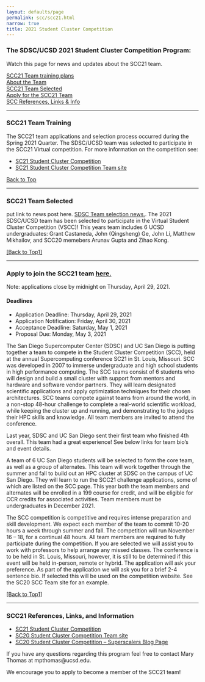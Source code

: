 ```yaml
---
layout: defaults/page
permalink: scc/scc21.html
narrow: true
title: 2021 Student Cluster Competition
---
```

<h3 id="top" >The SDSC/UCSD 2021 Student Cluster Competition Program:</h3>
<p>Watch this page for news and updates about the SCC21 team.</p>
<a href="#training">SCC21 Team training plans</a><br>
<a href="#team">About the Team</a><br>
<a href="#selected">SCC21 Team Selected</a><br>
<a href="#application">Apply for the SCC21 Team</a><br>
<a href="#refs">SCC References, Links & Info</a><br>

<hr>
<h3 id="training">SCC21 Team Training</h3>
<p>
The SCC21 team applications and selection process occurred during the Spring 2021 Quarter. The SDSC/UCSD team was selected to participate in the SCC21 Virtual competition.
For more information on the competition see: </p>
<ul>
<li><a href="https://sc21.supercomputing.org/program/studentssc/student-cluster-competition/">SC21 Student Cluster Competition</a></li>
<li><a href="https://www.studentclustercompetition.us/">SC21 Student Cluster Competition Team site</a></li>
</ul>

<a href="#top">Back to Top</a>

<hr>
<h3 id="selected">SCC21 Team Selected</h3>
put link to news post here.
<a href="https://hpc-students.sdsc.edu/2021/06/01/SDSC-UCSD-Team-Selected-for-SCC21.html">SDSC Team selection news.</a>. The 2021 SDSC/UCSD team has been selected to participate in the Virtual Student Cluster Competition (VSCC)! This years team includes 6 UCSD undergraduates: Grant Castaneda, John (Qingsheng) Ge, John Li, Matthew Mikhailov, and SCC20 memebers Arunav Gupta and Zihao Kong.

<a href="#top">[Back to Top1]</a>

<hr>
<h3 id="application">Apply to join the SCC21 team <a href="https://na.eventscloud.com/ereg/newreg.php?eventid=613507&">here.</a> </h3>
Note: applications close by midnight on Thursday, April 29, 2021.

<h4>Deadlines</h4>
<ul>
<li>Application Deadline: Thursday, April 29, 2021</li>
<li>Application Notification: Friday, April 30, 2021</li>
<li>Acceptance Deadline: Saturday, May 1, 2021</li>
<li>Proposal Due: Monday, May 3, 2021</li>
</ul>

The San Diego Supercomputer Center (SDSC) and UC San Diego is putting together a team to compete in the Student Cluster Competition (SCC), held at the annual Supercomputing conference SC21 in St. Louis, Missouri.  SCC was developed in 2007 to immerse undergraduate and high school students in high performance computing.  The SCC teams consist of 6 students who will design and build a small cluster with support from mentors and hardware and software vendor partners.  They will learn designated scientific applications and apply optimization techniques for their chosen architectures. SCC teams compete against teams from around the world, in a non-stop 48-hour challenge to complete a real-world scientific workload, while keeping the cluster up and running, and demonstrating to the judges their HPC skills and knowledge.  All team members are invited to attend the conference.

Last year, SDSC and UC San Diego sent their first team who finished 4th overall.  This team had a great experience!  See below links for team bio’s and event details.

A team of 6 UC San Diego students will be selected to form the core team, as well as a group of alternates.  This team will work together through the summer and fall to build out an HPC cluster at SDSC on the campus of UC San Diego.  They will learn to run the SCC21 challenge applications, some of which are listed on the SCC page.  This year both the team members and alternates will be enrolled in a 199 course for credit, and will be eligible for CCR credits for associated activities.  Team members must be undergraduates in December 2021.

The SCC competition is competitive and requires intense preparation and skill development.  We expect each member of the team to commit 10-20 hours a week through summer and fall.  The competition will run November 16 – 18, for a continual 48 hours.  All team members are required to fully participate during the competition.  If you are selected we will assist you to work with professors to help arrange any missed classes.  The conference is to be held in St. Louis, Missouri, however, it is still to be determined if this event will be held in-person, remote or hybrid.  The application will ask your preference.    As part of the application we will ask you for a brief 2-4 sentence bio.  If selected this will be used on the competition website.  See the SC20 SCC Team site for an example.

<a href="#top">[Back to Top1]</a>

<hr>
<h3 id="refs">SCC21 References, Links, and Information</h3>
<ul>
<li><a href="https://sc21.supercomputing.org/program/studentssc/student-cluster-competition/">SC21 Student Cluster Competition</a></li>
<li><a href="https://www.studentclustercompetition.us/2020/Teams/Team06/index.html">SC20 Student Cluster Competition Team site</a></li>
<li><a href="https://hpc-students.sdsc.edu/scc"> SC20 Student Cluster Competition – Superscalers Blog Page </a><br></li>
</ul>
If you have any questions regarding this program feel free to contact Mary Thomas at mpthomas@ucsd.edu.

We encourage you to apply to become a member of the SCC21 team!
